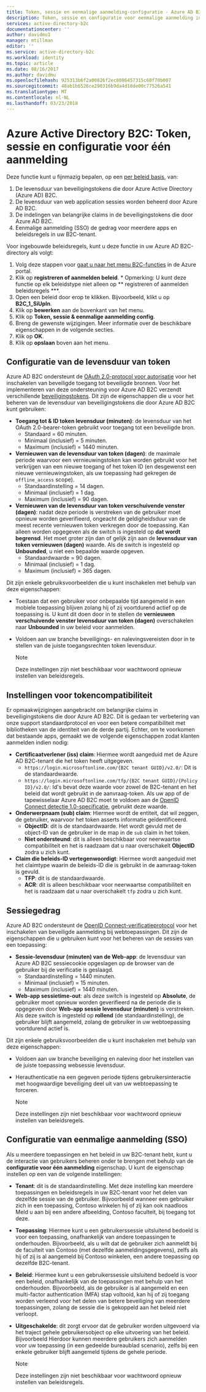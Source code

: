 ```yaml
---
title: Token, sessie en eenmalige aanmelding-configuratie - Azure AD B2C | Microsoft Docs
description: Token, sessie en configuratie voor eenmalige aanmelding in Azure Active Directory B2C
services: active-directory-b2c
documentationcenter: ''
author: davidmu1
manager: mtillman
editor: ''
ms.service: active-directory-b2c
ms.workload: identity
ms.topic: article
ms.date: 08/16/2017
ms.author: davidmu
ms.openlocfilehash: 925313b6f2a00826f2ec8086457315c60f70b007
ms.sourcegitcommit: 48ab1b6526ce290316b9da4d18de00c77526a541
ms.translationtype: MT
ms.contentlocale: nl-NL
ms.lasthandoff: 03/23/2018
---
```

# <a name="azure-active-directory-b2c-token-session-and-single-sign-on-configuration"></a>Azure Active Directory B2C: Token, sessie en configuratie voor één aanmelding

Deze functie kunt u fijnmazig bepalen, op een [per beleid basis](active-directory-b2c-reference-policies.md), van:

1. De levensduur van beveiligingstokens die door Azure Active Directory (Azure AD) B2C.
2. De levensduur van web application sessies worden beheerd door Azure AD B2C.
3. De indelingen van belangrijke claims in de beveiligingstokens die door Azure AD B2C.
4. Eenmalige aanmelding (SSO) de gedrag voor meerdere apps en beleidsregels in uw B2C-tenant.

Voor ingebouwde beleidsregels, kunt u deze functie in uw Azure AD B2C-directory als volgt:

1. Volg deze stappen voor [gaat u naar het menu B2C-functies](active-directory-b2c-app-registration.md#navigate-to-b2c-settings) in de Azure portal.
2. Klik op **registreren of aanmelden beleid**. * Opmerking: U kunt deze functie op elk beleidstype niet alleen op ** registreren of aanmelden beleidsregels ***.
3. Open een beleid door erop te klikken. Bijvoorbeeld, klikt u op **B2C_1_SiUpIn**.
4. Klik op **bewerken** aan de bovenkant van het menu.
5. Klik op **Token, sessie & eenmalige aanmelding config**.
6. Breng de gewenste wijzigingen. Meer informatie over de beschikbare eigenschappen in de volgende secties.
7. Klik op **OK**.
8. Klik op **opslaan** boven aan het menu.

## <a name="token-lifetimes-configuration"></a>Configuratie van de levensduur van token

Azure AD B2C ondersteunt de [OAuth 2.0-protocol voor autorisatie](active-directory-b2c-reference-protocols.md) voor het inschakelen van beveiligde toegang tot beveiligde bronnen. Voor het implementeren van deze ondersteuning voor Azure AD B2C verzendt verschillende [beveiligingstokens](active-directory-b2c-reference-tokens.md). Dit zijn de eigenschappen die u voor het beheren van de levensduur van beveiligingstokens die door Azure AD B2C kunt gebruiken:

* **Toegang tot & ID token levensduur (minuten)**: de levensduur van het OAuth 2.0-bearer-token gebruikt voor toegang tot een beveiligde bron.
  * Standaard = 60 minuten.
  * Minimaal (inclusief) = 5 minuten.
  * Maximum (inclusief) = 1440 minuten.
* **Vernieuwen van de levensduur van token (dagen)**: de maximale periode waarvoor een vernieuwingstoken kan worden gebruikt voor het verkrijgen van een nieuwe toegang of het token ID (en desgewenst een nieuwe vernieuwingstoken, als uw toepassing had gekregen de `offline_access` scope).
  * Standaardinstelling = 14 dagen.
  * Minimaal (inclusief) = 1 dag.
  * Maximum (inclusief) = 90 dagen.
* **Vernieuwen van de levensduur van token verschuivende venster (dagen)**: nadat deze periode is verstreken van de gebruiker moet opnieuw worden geverifieerd, ongeacht de geldigheidsduur van de meest recente vernieuwen token verkregen door de toepassing. Kan alleen worden opgegeven als de switch is ingesteld op **dat wordt begrensd**. Het moet groter zijn dan of gelijk zijn aan de **levensduur van token vernieuwen (dagen)** waarde. Als de switch is ingesteld op **Unbounded**, u niet een bepaalde waarde opgeven.
  * Standaardwaarde = 90 dagen.
  * Minimaal (inclusief) = 1 dag.
  * Maximum (inclusief) = 365 dagen.

Dit zijn enkele gebruiksvoorbeelden die u kunt inschakelen met behulp van deze eigenschappen:

* Toestaan dat een gebruiker voor onbepaalde tijd aangemeld in een mobiele toepassing blijven zolang hij of zij voortdurend actief op de toepassing is. U kunt dit doen door in te stellen de **vernieuwen verschuivende venster levensduur van token (dagen)** overschakelen naar **Unbounded** in uw beleid voor aanmelden.
* Voldoen aan uw branche beveiligings- en nalevingsvereisten door in te stellen van de juiste toegangsrechten token levensduur.

    > [!NOTE]
    > Deze instellingen zijn niet beschikbaar voor wachtwoord opnieuw instellen van beleidsregels.
    > 
    > 

## <a name="token-compatibility-settings"></a>Instellingen voor tokencompatibiliteit

Er opmaakwijzigingen aangebracht om belangrijke claims in beveiligingstokens die door Azure AD B2C. Dit is gedaan ter verbetering van onze support standaardprotocol en voor een betere compatibiliteit met bibliotheken van de identiteit van de derde partij. Echter, om te voorkomen dat bestaande apps, gemaakt we de volgende eigenschappen zodat klanten aanmelden indien nodig:

* **Certificaatverlener (iss) claim**: Hiermee wordt aangeduid met de Azure AD B2C-tenant die het token heeft uitgegeven.
  * `https://login.microsoftonline.com/{B2C tenant GUID}/v2.0/`: Dit is de standaardwaarde.
  * `https://login.microsoftonline.com/tfp/{B2C tenant GUID}/{Policy ID}/v2.0/`: Id's bevat deze waarde voor zowel de B2C-tenant en het beleid dat wordt gebruikt in de aanvraag-token. Als uw app of de tapewisselaar Azure AD B2C moet te voldoen aan de [OpenID Connect detectie 1.0-specificatie](http://openid.net/specs/openid-connect-discovery-1_0.html), gebruikt deze waarde.
* **Onderwerpnaam (sub) claim**: Hiermee wordt de entiteit, dat wil zeggen, de gebruiker, waarvoor het token asserts informatie geïdentificeerd.
  * **ObjectID**: dit is de standaardwaarde. Het wordt gevuld met de object-ID van de gebruiker in de map in de `sub` claim in het token.
  * **Niet ondersteund**: dit is alleen beschikbaar voor neerwaartse compatibiliteit en het is raadzaam dat u naar overschakelt **ObjectID** zodra u zich kunt.
* **Claim die beleids-ID vertegenwoordigt**: Hiermee wordt aangeduid met het claimtype waarin de beleids-ID die is gebruikt in de aanvraag-token is gevuld.
  * **TFP**: dit is de standaardwaarde.
  * **ACR**: dit is alleen beschikbaar voor neerwaartse compatibiliteit en het is raadzaam dat u naar overschakelt `tfp` zodra u zich kunt.

## <a name="session-behavior"></a>Sessiegedrag

Azure AD B2C ondersteunt de [OpenID Connect-verificatieprotocol](active-directory-b2c-reference-oidc.md) voor het inschakelen van beveiligde aanmelding bij webtoepassingen. Dit zijn de eigenschappen die u gebruiken kunt voor het beheren van de sessies van een toepassing:

* **Sessie-levensduur (minuten) van de Web-app**: de levensduur van Azure AD B2C sessiecookie opgeslagen op de browser van de gebruiker bij de verificatie is geslaagd.
  * Standaardinstelling = 1440 minuten.
  * Minimaal (inclusief) = 15 minuten.
  * Maximum (inclusief) = 1440 minuten.
* **Web-app sessietime-out**: als deze switch is ingesteld op **Absolute**, de gebruiker moet opnieuw worden geverifieerd na de periode die is opgegeven door **Web-app sessie levensduur (minuten)** is verstreken. Als deze switch is ingesteld op **rollend** (de standaardinstelling), de gebruiker blijft aangemeld, zolang de gebruiker in uw webtoepassing voortdurend actief is.

Dit zijn enkele gebruiksvoorbeelden die u kunt inschakelen met behulp van deze eigenschappen:

* Voldoen aan uw branche beveiliging en naleving door het instellen van de juiste toepassing websessie levensduur.
* Herauthenticatie na een gegeven periode tijdens gebruikersinteractie met hoogwaardige beveiliging deel uit van uw webtoepassing te forceren. 

    > [!NOTE]
    > Deze instellingen zijn niet beschikbaar voor wachtwoord opnieuw instellen van beleidsregels.
    > 
    > 

## <a name="single-sign-on-sso-configuration"></a>Configuratie van eenmalige aanmelding (SSO)
Als u meerdere toepassingen en het beleid in uw B2C-tenant hebt, kunt u de interactie van gebruikers beheren onder te brengen met behulp van de **configuratie voor één aanmelding** eigenschap. U kunt de eigenschap instellen op een van de volgende instellingen:

* **Tenant**: dit is de standaardinstelling. Met deze instelling kan meerdere toepassingen en beleidsregels in uw B2C-tenant voor het delen van dezelfde sessie van de gebruiker. Bijvoorbeeld wanneer een gebruiker zich in een toepassing, Contoso winkelen hij of zij kan ook naadloos Meld u aan bij een andere afbeelding, Contoso faculteit, bij toegang tot deze.
* **Toepassing**: Hiermee kunt u een gebruikerssessie uitsluitend bedoeld is voor een toepassing, onafhankelijk van andere toepassingen te onderhouden. Bijvoorbeeld, als u wilt dat de gebruiker zich aanmeldt bij de faculteit van Contoso (met dezelfde aanmeldingsgegevens), zelfs als hij of zij is al aangemeld bij Contoso winkelen, een andere toepassing op dezelfde B2C-tenant. 
* **Beleid**: Hiermee kunt u een gebruikerssessie uitsluitend bedoeld is voor een beleid, onafhankelijk van de toepassingen met behulp van het onderhouden. Bijvoorbeeld, als de gebruiker is al aangemeld en een multi-factor authentication (MFA) stap voltooid, kan hij of zij toegang worden verleend voor het delen van betere beveiliging van meerdere toepassingen, zolang de sessie die is gekoppeld aan het beleid niet verloopt.
* **Uitgeschakelde**: dit zorgt ervoor dat de gebruiker worden uitgevoerd via het traject gehele gebruikersobject op elke uitvoering van het beleid. Bijvoorbeeld Hierdoor kunnen meerdere gebruikers zich aanmelden voor uw toepassing (in een gedeelde bureaublad scenario), zelfs bij een enkele gebruiker blijft aangemeld tijdens de gehele periode.

    > [!NOTE]
    > Deze instellingen zijn niet beschikbaar voor wachtwoord opnieuw instellen van beleidsregels.
    > 
    > 

